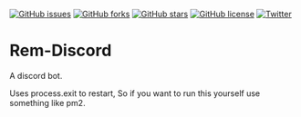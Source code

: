 [![GitHub issues](https://img.shields.io/github/issues/HeyItsMeNobody/Rem-Discord.svg)](https://github.com/HeyItsMeNobody/Rem-Discord/issues) [![GitHub forks](https://img.shields.io/github/forks/HeyItsMeNobody/Rem-Discord.svg)](https://github.com/HeyItsMeNobody/Rem-Discord/network) [![GitHub stars](https://img.shields.io/github/stars/HeyItsMeNobody/Rem-Discord.svg)](https://github.com/HeyItsMeNobody/Rem-Discord/stargazers) [![GitHub license](https://img.shields.io/github/license/HeyItsMeNobody/Rem-Discord.svg)](https://github.com/HeyItsMeNobody/Rem-Discord/blob/master/LICENSE) [![Twitter](https://img.shields.io/twitter/url/https/github.com/HeyItsMeNobody/Rem-Discord/tree/master.svg?style=social)](https://twitter.com/intent/tweet?text=Wow:&url=https%3A%2F%2Fgithub.com%2FHeyItsMeNobody%2FRem-Discord%2Ftree%2Fmaster)
# Rem-Discord
A discord bot.

Uses process.exit to restart, So if you want to run this yourself use something like pm2.
